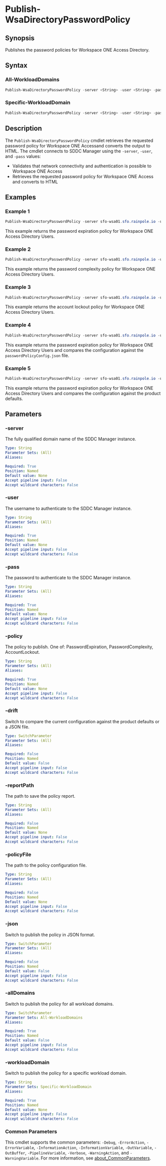 # Publish-WsaDirectoryPasswordPolicy

## Synopsis

Publishes the password policies for Workspace ONE Access Directory.

## Syntax

### All-WorkloadDomains

```powershell
Publish-WsaDirectoryPasswordPolicy -server <String> -user <String> -pass <String> -policy <String> [-drift] [-reportPath <String>] [-policyFile <String>] [-json] [-allDomains] [<CommonParameters>]
```

### Specific-WorkloadDomain

```powershell
Publish-WsaDirectoryPasswordPolicy -server <String> -user <String> -pass <String> -policy <String> [-drift] [-reportPath <String>] [-policyFile <String>] [-json] -workloadDomain <String> [<CommonParameters>]
```

## Description

The `Publish-WsaDirectoryPasswordPolicy` cmdlet retrieves the requested password policy for Workspace ONE Accessand converts the output to HTML.
The cmdlet connects to SDDC Manager using the `-server`, `-user`, and `-pass` values:

- Validates that network connectivity and authentication is possible to Workspace ONE Access
- Retrieves the requested password policy for Workspace ONE Access and converts to HTML

## Examples

### Example 1

```powershell
Publish-WsaDirectoryPasswordPolicy -server sfo-wsa01.sfo.rainpole.io -user admin@local -pass VMw@re1!VMw@re1! -policy PasswordExpiration -allDomains
```

This example returns the password expiration policy for Workspace ONE Access Directory Users.

### Example 2

```powershell
Publish-WsaDirectoryPasswordPolicy -server sfo-wsa01.sfo.rainpole.io -user admin@local -pass VMw@re1!VMw@re1! -policy PasswordComplexity -allDomains
```

This example returns the password complexity policy for Workspace ONE Access Directory Users.

### Example 3

```powershell
Publish-WsaDirectoryPasswordPolicy -server sfo-wsa01.sfo.rainpole.io -user admin@local -pass VMw@re1!VMw@re1! -policy AccountLockout -allDomains
```

This example returns the account lockout policy for Workspace ONE Access Directory Users.

### Example 4

```powershell
Publish-WsaDirectoryPasswordPolicy -server sfo-wsa01.sfo.rainpole.io -user admin@local -pass VMw@re1!VMw@re1! -policy PasswordExpiration -allDomains -drift -reportPath "F:\Reporting" -policyFile "passwordPolicyConfig.json"
```

This example returns the password expiration policy for Workspace ONE Access Directory Users and compares the configuration against the `passwordPolicyConfig.json` file.

### Example 5

```powershell
Publish-WsaDirectoryPasswordPolicy -server sfo-wsa01.sfo.rainpole.io -user admin@local -pass VMw@re1!VMw@re1! -policy PasswordExpiration -allDomains -drift
```

This example returns the password expiration policy for Workspace ONE Access Directory Users and compares the configuration against the product defaults.

## Parameters

### -server

The fully qualified domain name of the SDDC Manager instance.

```yaml
Type: String
Parameter Sets: (All)
Aliases:

Required: True
Position: Named
Default value: None
Accept pipeline input: False
Accept wildcard characters: False
```

### -user

The username to authenticate to the SDDC Manager instance.

```yaml
Type: String
Parameter Sets: (All)
Aliases:

Required: True
Position: Named
Default value: None
Accept pipeline input: False
Accept wildcard characters: False
```

### -pass

The password to authenticate to the SDDC Manager instance.

```yaml
Type: String
Parameter Sets: (All)
Aliases:

Required: True
Position: Named
Default value: None
Accept pipeline input: False
Accept wildcard characters: False
```

### -policy

The policy to publish.
One of: PasswordExpiration, PasswordComplexity, AccountLockout.

```yaml
Type: String
Parameter Sets: (All)
Aliases:

Required: True
Position: Named
Default value: None
Accept pipeline input: False
Accept wildcard characters: False
```

### -drift

Switch to compare the current configuration against the product defaults or a JSON file.

```yaml
Type: SwitchParameter
Parameter Sets: (All)
Aliases:

Required: False
Position: Named
Default value: False
Accept pipeline input: False
Accept wildcard characters: False
```

### -reportPath

The path to save the policy report.

```yaml
Type: String
Parameter Sets: (All)
Aliases:

Required: False
Position: Named
Default value: None
Accept pipeline input: False
Accept wildcard characters: False
```

### -policyFile

The path to the policy configuration file.

```yaml
Type: String
Parameter Sets: (All)
Aliases:

Required: False
Position: Named
Default value: None
Accept pipeline input: False
Accept wildcard characters: False
```

### -json

Switch to publish the policy in JSON format.

```yaml
Type: SwitchParameter
Parameter Sets: (All)
Aliases:

Required: False
Position: Named
Default value: False
Accept pipeline input: False
Accept wildcard characters: False
```

### -allDomains

Switch to publish the policy for all workload domains.

```yaml
Type: SwitchParameter
Parameter Sets: All-WorkloadDomains
Aliases:

Required: True
Position: Named
Default value: False
Accept pipeline input: False
Accept wildcard characters: False
```

### -workloadDomain

Switch to publish the policy for a specific workload domain.

```yaml
Type: String
Parameter Sets: Specific-WorkloadDomain
Aliases:

Required: True
Position: Named
Default value: None
Accept pipeline input: False
Accept wildcard characters: False
```

### Common Parameters

This cmdlet supports the common parameters: `-Debug`, `-ErrorAction`, `-ErrorVariable`, `-InformationAction`, `-InformationVariable`, `-OutVariable`, `-OutBuffer`, `-PipelineVariable`, `-Verbose`, `-WarningAction`, and `-WarningVariable`. For more information, see [about_CommonParameters](http://go.microsoft.com/fwlink/?LinkID=113216).
